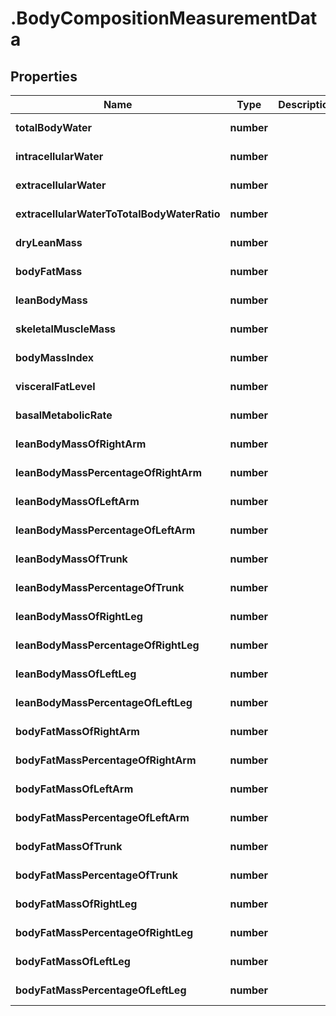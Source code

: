 # .BodyCompositionMeasurementData

## Properties

Name | Type | Description | Notes
------------ | ------------- | ------------- | -------------
**totalBodyWater** | **number** |  | [default to undefined]
**intracellularWater** | **number** |  | [default to undefined]
**extracellularWater** | **number** |  | [default to undefined]
**extracellularWaterToTotalBodyWaterRatio** | **number** |  | [default to undefined]
**dryLeanMass** | **number** |  | [default to undefined]
**bodyFatMass** | **number** |  | [default to undefined]
**leanBodyMass** | **number** |  | [default to undefined]
**skeletalMuscleMass** | **number** |  | [default to undefined]
**bodyMassIndex** | **number** |  | [default to undefined]
**visceralFatLevel** | **number** |  | [default to undefined]
**basalMetabolicRate** | **number** |  | [default to undefined]
**leanBodyMassOfRightArm** | **number** |  | [default to undefined]
**leanBodyMassPercentageOfRightArm** | **number** |  | [default to undefined]
**leanBodyMassOfLeftArm** | **number** |  | [default to undefined]
**leanBodyMassPercentageOfLeftArm** | **number** |  | [default to undefined]
**leanBodyMassOfTrunk** | **number** |  | [default to undefined]
**leanBodyMassPercentageOfTrunk** | **number** |  | [default to undefined]
**leanBodyMassOfRightLeg** | **number** |  | [default to undefined]
**leanBodyMassPercentageOfRightLeg** | **number** |  | [default to undefined]
**leanBodyMassOfLeftLeg** | **number** |  | [default to undefined]
**leanBodyMassPercentageOfLeftLeg** | **number** |  | [default to undefined]
**bodyFatMassOfRightArm** | **number** |  | [default to undefined]
**bodyFatMassPercentageOfRightArm** | **number** |  | [default to undefined]
**bodyFatMassOfLeftArm** | **number** |  | [default to undefined]
**bodyFatMassPercentageOfLeftArm** | **number** |  | [default to undefined]
**bodyFatMassOfTrunk** | **number** |  | [default to undefined]
**bodyFatMassPercentageOfTrunk** | **number** |  | [default to undefined]
**bodyFatMassOfRightLeg** | **number** |  | [default to undefined]
**bodyFatMassPercentageOfRightLeg** | **number** |  | [default to undefined]
**bodyFatMassOfLeftLeg** | **number** |  | [default to undefined]
**bodyFatMassPercentageOfLeftLeg** | **number** |  | [default to undefined]

